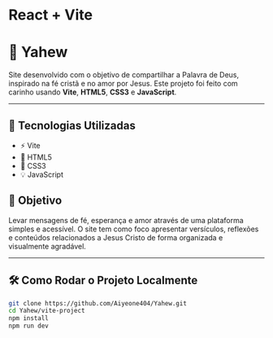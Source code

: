 # React + Vite
# 🙏 Yahew

Site desenvolvido com o objetivo de compartilhar a Palavra de Deus, inspirado na fé cristã e no amor por Jesus. Este projeto foi feito com carinho usando **Vite**, **HTML5**, **CSS3** e **JavaScript**.

---

## 🚀 Tecnologias Utilizadas

- ⚡ Vite
- 🧱 HTML5
- 🎨 CSS3
- 💡 JavaScript


## 🎯 Objetivo

Levar mensagens de fé, esperança e amor através de uma plataforma simples e acessível. O site tem como foco apresentar versículos, reflexões e conteúdos relacionados a Jesus Cristo de forma organizada e visualmente agradável.

---

## 🛠️ Como Rodar o Projeto Localmente

```bash
git clone https://github.com/Aiyeone404/Yahew.git
cd Yahew/vite-project
npm install
npm run dev
